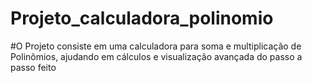 # Projeto_calculadora_polinomio

#O Projeto consiste em uma calculadora para soma e multiplicação de Polinômios, ajudando em cálculos e visualização avançada do passo a passo feito
